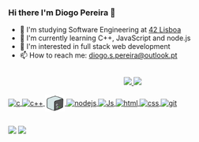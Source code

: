 ### Hi there I'm Diogo Pereira 👋


- 🔭 I'm studying Software Engineering at <a href="https://www.42lisboa.com/" target="_blank">42 Lisboa</a>
- 🌱 I'm currently learning C++, JavaScript and node.js
- 👀 I'm interested in full stack web development
- 📫 How to reach me: diogo.s.pereira@outlook.pt

##

<div align="center">
  <a href="https://github.com/dspereira">
  <img height="180em" src="https://github-readme-stats.vercel.app/api?username=dspereira&show_icons=true&theme=tokyonight&include_all_commits=true&count_private=true"/>
  <img height="180em" src="https://github-readme-stats.vercel.app/api/top-langs/?username=dspereira&layout=compact&langs_count=7&theme=tokyonight"/>
</div>

<div style="display: inline_block"><br>
  <img align="center" alt="c" height="30" width="40" src="https://cdn.jsdelivr.net/gh/devicons/devicon/icons/c/c-original.svg">
  <img align="center" alt="c++" height="30" width="40" src="https://cdn.jsdelivr.net/gh/devicons/devicon/icons/cplusplus/cplusplus-original.svg">
  <img align="center" alt="bash" height="34" width="40" src="icons8-bash.svg">
  <img align="center" alt="nodejs" height="30" width="40" src="https://cdn.jsdelivr.net/gh/devicons/devicon/icons/nodejs/nodejs-original.svg">
  <img align="center" alt="Js" height="30" width="40" src="https://cdn.jsdelivr.net/gh/devicons/devicon/icons/javascript/javascript-original.svg">
  <img align="center" alt="html" height="30" width="40" src="https://cdn.jsdelivr.net/gh/devicons/devicon/icons/html5/html5-original.svg">
  <img align="center" alt="css" height="30" width="40" src="https://cdn.jsdelivr.net/gh/devicons/devicon/icons/css3/css3-original.svg">
  <img align="center" alt="git" height="30" width="40" src="https://cdn.jsdelivr.net/gh/devicons/devicon/icons/git/git-original.svg">
</div>
  
 ##
  
 <div> 
   <a href = "https://www.linkedin.com/in/diogo-pereira-043b586b"><img src="https://img.shields.io/badge/LinkedIn-0077B5?style=for-the-badge&logo=linkedin&logoColor=white" target="_blank"></a>
   <a href = "mailto:diogo.s.pereira@outlook.pt"><img src="https://img.shields.io/badge/Microsoft_Outlook-0078D4?style=for-the-badge&logo=microsoft-outlook&logoColor=white" target="_blank"></a>
 </div>
